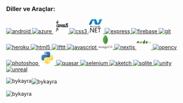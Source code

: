 
<h3 align="left">Diller ve Araçlar:</h3>
<p align="left"> <a href="https://developer.android.com" target="_blank" rel="noreferrer"> <img src="https://raw.githubusercontent.com/devicons /devicon/master/icons/android/android-original-wordmark.svg" alt="android" width="40" height="40"/> </a> <a href="https://azure.microsoft .com/en-in/" target="_blank" rel="noreferrer"> <img src="https://www.vectorlogo.zone/logos/microsoft_azure/microsoft_azure-icon.svg" alt="azure" genişlik ="40" height="40"/> </a> <a href="https://canvasjs.com" target="_blank" rel="noreferrer"> <img src="https://raw.githubusercontent.com/Hardik0307/Hardik0307/master/assets/canvasjs-charts.svg" alt="canvasjs" width="40" height="40"/> </a> <a href=" https://www.w3schools.com/css/" target="_blank" rel="noreferrer"> <img src="https://raw.githubusercontent.com/devicons/devicon/master/icons/css3/css3 -original-wordmark.svg" alt="css3" width="40" height="40"/> </a> <a href="https://dotnet.microsoft.com/" target="_blank" rel ="noreferrer"> <img src="https://raw.githubusercontent.com/devicons/devicon/master/icons/dot-net/dot-net-original-wordmark.svg" alt="dotnet" width=" 40" yükseklik="40"/> </a> <a href="https://expressjs.com" target="_blank" rel="noreferrer"> <img src="https://raw.githubusercontent.com/devicons/devicon /master/icons/express/express-original-wordmark.svg" alt="express" width="40" height="40"/> </a> <a href="https://firebase.google.com /" target="_blank" rel="noreferrer"> <img src="https://www.vectorlogo.zone/logos/firebase/firebase-icon.svg" alt="firebase" width="40" height= "40"/> </a> <a href="https://git-scm.com/" target="_blank" rel="noreferrer"> <img src="https://www.vectorlogo.zone/logos/git-scm/git-scm-icon.svg" alt="git" width="40" height="40"/> </a> <a href="https://heroku. com" target="_blank" rel="noreferrer"> <img src="https://www.vectorlogo.zone/logos/heroku/heroku-icon.svg" alt="heroku" width="40" height= "40"/> </a> <a href="https://www.w3.org/html/" target="_blank" rel="noreferrer"> <img src="https://raw.githubusercontent .com/devicons/devicon/master/icons/html5/html5-original-wordmark.svg" alt="html5" width="40" height="40"/> </a> <a href="https:/ /ifttt.com/" hedef="_blank" rel="noreferrer"> <img src="https://www.vectorlogo.zone/logos/ifttt/ifttt-ar21.svg" alt="ifttt" width="40" height="40"/> </a> <a href="https://developer.mozilla.org/en-US/docs/Web/JavaScript" target="_blank" rel="noreferrer"> <img src="https://raw .githubusercontent.com/devicons/devicon/master/icons/javascript/javascript-original.svg" alt="javascript" width="40" height="40"/> </a> <a href="https:/ /www.mongodb.com/" target="_blank" rel="noreferrer"> <img src="https://raw.githubusercontent.com/devicons/devicon/master/icons/mongodb/mongodb-original-wordmark.svg" alt="mongodb" width="40" height="40"/> </a> <a href="https://nextjs.org/" target="_blank" rel="noreferrer"> <img src="https://cdn.worldvectorlogo.com/logos/nextjs-2.svg" alt="nextjs" width="40" height="40"/> </a> <a href="https:/ /nodejs.org" target="_blank" rel="noreferrer"> <img src="https://raw.githubusercontent.com/devicons/devicon/master/icons/nodejs/nodejs-original-wordmark.svg" alt ="nodejs" width="40" height="40"/> </a> <a href="https://opencv.org/" target="_blank" rel="noreferrer"><img src="https://www.vectorlogo.zone/logos/opencv/opencv-icon.svg" alt="opencv" width="40" height="40"/> </a> <a href= "https://www.photoshop.com/en" target="_blank" rel="noreferrer"> <img src="https://raw.githubusercontent.com/devicons/devicon/master/icons/photoshop/photoshop -line.svg" alt="photoshop" width="40" height="40"/> </a> <a href="https://www.python.org" target="_blank" rel="noreferrer "> <img src="https://raw.githubusercontent.com/devicons/devicon/master/icons/python/python-original.svg" alt="python" width="40" height="40"/> </a> <a href="https://quasar.dev/" target="_blank" rel="noreferrer"> <img src="https://cdn.quasar.dev/logo/svg/quasar-logo .svg" alt="quasar" width="40" height="40"/> </a> <a href="https://www.selenium.dev" target="_blank" rel="noreferrer"> <img src="https://raw.githubusercontent.com/detain/svg-logos/780f25886640cef088af994181646db2f6b1a3f8/svg/selenium-logo.svg" alt="selenium" width="40" height="40"/> </ a> <a href="https://www.sketch.com/" target="_blank" rel="noreferrer"> <img src="https://www.vectorlogo.zone/logos/sketchapp/sketchapp-icon.svg" alt="sketch" width="40" height="40"/> </a> <a href="https://www.sqlite.org/" hedef ="_blank" rel="noreferrer"> <img src="https://www.vectorlogo.zone/logos/sqlite/sqlite-icon.svg" alt="sqlite" width="40" height="40" /> </a> <a href="https://unity.com/" target="_blank" rel="noreferrer"> <img src="https://www.vectorlogo.zone/logos/unity3d/ Unity3d-icon.svg" alt="unity" width="40" height="40"/> </a> <a href="https://unrealengine.com/" target="_blank" rel="noreferrer "> <img src="https://raw.githubusercontent.com/kenangundogan/fontisto/036b7eca71aab1bef8e6a0518f7329f13ed62f6b/icons/svg/brand/unreal-engine.svg" alt="unreal" width="40" height="40"/ > </a> </p>

<p><img align="left" src="https://github-readme-stats.vercel.app/api/top-langs?username=bykayra&show_icons=true&locale=tr&layout=compact" alt="bykayra" /> </p>

<p> <img align="center" src="https://github-readme-stats.vercel.app/api?username=bykayra&show_icons=true&locale=en" alt="bykayra" /> </p>

<p><img align="center" src="https://github-readme-streak-stats.herokuapp.com/?user=bykayra&" alt="bykayra" /></p>
